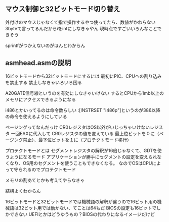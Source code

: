 ## マウス制御と32ビットモード切り替え
外付けのマウスじゃなくて指で操作するやつ使ってたら、数値がかわらない
3byteて言ってるんだからiをintにしなきゃやん
現時点ですごいいろんなことできそう

sprintfがつかえないのがほんとわからん

## asmhead.asmの説明
16ビットモードから32ビットモードにするには
最初にPIC、CPUへの割り込みを禁止する
禁止しなきゃいろいろ困る

A20GATE信号線というのを有効にしなきゃいけない
するとCPUから1mb以上のメモリにアクセスできるようになる

i486とかいってるのは命令数らしい
:[INSTRSET "i486p"]というのが386以降の命令を使えるようにしている

ページングってなんだっけ
CR0レジスタはOS以外がいじっちゃいけないレジスタ
一回EAXに代入して
CR0レジスタの値を変えている
最上位ビットを０に（ページング禁止）、最下位ビットを１に（プロテクトモード移行）

プロテクトモードとは
セグメントレジスタの解釈が16倍じゃなくて、GDTを使うようになるモード
アプリケーションが勝手にセグメントの設定を変えられなくなり、OS用のセグメントを使うこともできなくなる。
なのでOSはCPUによって守られるのでプロテクトモード

メモリの割あてとかも考えてやらなきゃ

結構よくわからん

16ビットモードと32ビットモードでは機械語の解釈が違うので16ビット用の機械語は32ビット用では動かない、てことは64もだ
BIOSの設定も16ビットでしかできない
UEFIとかはどうゆうもの？BIOSの代わりになるイメージだけど

